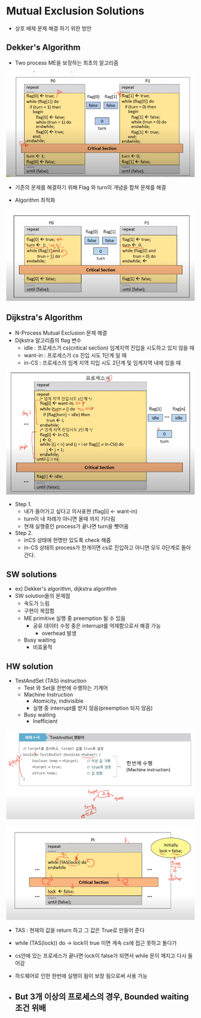 # Mutual Exclusion Solutions

- 상호 배제 문제 해결 하기 위한 방안

## Dekker's Algorithm

- Two process ME을 보장하는 최초의 알고리즘

![image-20200920234134481](.\images\image-20200920234134481.png)

- 기존의 문제를 해결하기 위해 Flag 와 turn의 개념을 합쳐 문제를 해결

- Algorithm 최적화

![image-20200920234554229](.\images\image-20200920234554229.png)

## Dijkstra's Algorithm

- N-Process Mutual Exclusion 문제 해결
- Dijkstra 알고리즘의 flag 변수
  - idle : 프로세스가 cs(critical section) 임계지역 진입을 시도하고 있지 않을 때
  - want-in : 프로세스가 cs 진입 시도 1단계 일 때
  - in-CS : 프로세스의 임계 지역 지입 시도 2단계 및 임계지역 내에 있을 때 

![image-20200920234931161](.\images\image-20200920234931161.png)

- Step 1.
  - 내가 들어가고 싶다고 의사표현 (flag[i] <- want-in)
  - turn이 내 차례가 아니면 올때 까지 기다림
  - 현재 실행중인 process가 끝나면 turn을 뺏어옴
- Step 2.
  - inCS 상태에 한명만 있도록 check 해줌
  - in-CS 상태의 process가 한개이면 cs로 진입하고 아니면 모두 0단계로 돌아간다.

## SW solutions

- ex) Dekker's algorithm, dijkstra algorithm
- SW solution들의 문제점
  - 속도가 느림
  - 구현이 복잡함
  - ME primitive 실행 중 preemption 될 수 있음
    - 공유 데이터 수정 중은 interrupt를 억제함으로서 해결 가능
      - overhead 발생
  - Busy waiting
    - 비효울적

## HW solution

- TestAndSet (TAS) instruction 
  - Test 와 Set을 한번에 수행하는 기계어
  - Machine Instruction
    - Atomicity, indivisible
    - 실행 중 interrupt를 받지 않음(preemption 되지 않음)
  - Busy waiting
    - Inefficient

![image-20200921000222241](.\images\image-20200921000222241.png)

![image-20200921000352629](.\images\image-20200921000352629.png)

- TAS : 현재의 값을 return 하고 그 값은 True로 만들어 준다
- while (TAS(lock)) do -> lock이 true 이면 계속 cs에 접근 못하고 돌다가
- cs안에 있는 프로세스가 끝나면 lock이 false가 되면서 while 문이 깨지고 다시 들어감
- 하드웨어로 인한 한번에 실행이 됨이 보장 됨으로써 사용 가능

- But 3개 이상의 프로세스의 경우, Bounded waiting 조건 위배
  - 